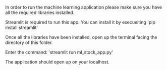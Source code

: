 In order to run the machine learning application please make sure you have all the required libraries installed.

Streamlit is required to run this app. You can install it by execueiting 'pip install streamlit'

Once all the libraries have been installed, open up the terminal facing the directory of this folder.

Enter the command: 'streamlit run ml_stock_app.py'

The application should open up on your localhost.
